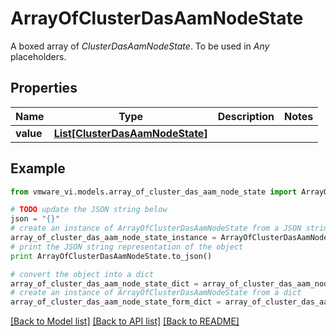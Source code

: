 # ArrayOfClusterDasAamNodeState

A boxed array of *ClusterDasAamNodeState*. To be used in *Any* placeholders. 

## Properties
Name | Type | Description | Notes
------------ | ------------- | ------------- | -------------
**value** | [**List[ClusterDasAamNodeState]**](ClusterDasAamNodeState.md) |  | 

## Example

```python
from vmware_vi.models.array_of_cluster_das_aam_node_state import ArrayOfClusterDasAamNodeState

# TODO update the JSON string below
json = "{}"
# create an instance of ArrayOfClusterDasAamNodeState from a JSON string
array_of_cluster_das_aam_node_state_instance = ArrayOfClusterDasAamNodeState.from_json(json)
# print the JSON string representation of the object
print ArrayOfClusterDasAamNodeState.to_json()

# convert the object into a dict
array_of_cluster_das_aam_node_state_dict = array_of_cluster_das_aam_node_state_instance.to_dict()
# create an instance of ArrayOfClusterDasAamNodeState from a dict
array_of_cluster_das_aam_node_state_form_dict = array_of_cluster_das_aam_node_state.from_dict(array_of_cluster_das_aam_node_state_dict)
```
[[Back to Model list]](../README.md#documentation-for-models) [[Back to API list]](../README.md#documentation-for-api-endpoints) [[Back to README]](../README.md)


